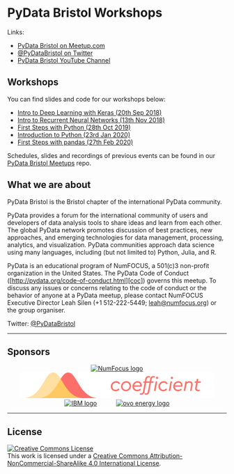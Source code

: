 # PyData Bristol Workshops

Links:
- [PyData Bristol on Meetup.com][meetup]
- [@PyDataBristol on Twitter][twitter]
- [PyData Bristol YouTube Channel][youtube]

## Workshops
You can find slides and code for our workshops below:
- [Intro to Deep Learning with Keras (20th Sep 2018)](./workshop_2018_09_20_keras)
- [Intro to Recurrent Neural Networks (13th Nov 2018)](./workshop_2018_11_13_rnn)
- [First Steps with Python (28th Oct 2019)](./workshop_2019_10_28_first_steps)
- [Introduction to Python (23rd Jan 2020)](./workshop_2020_01_23_intro_to_python)
- [First Steps with pandas (27th Feb 2020)](./workshop_2020_02_27_first_steps_with_pandas)


Schedules, slides and recordings of previous events can be found in our [PyData Bristol Meetups](https://github.com/pydatabristol/meetups) repo.

## What we are about

PyData Bristol is the Bristol chapter of the international PyData community.

PyData provides a forum for the international community of users and developers
of data analysis tools to share ideas and learn from each other. The global
PyData network promotes discussion of best practices, new approaches, and
emerging technologies for data management, processing, analytics, and
visualization. PyData communities approach data science using many languages,
including (but not limited to) Python, Julia, and R.

PyData is an educational program of NumFOCUS, a 501(c)3 non-profit organization
in the United States. The PyData Code of Conduct
([http://pydata.org/code-of-conduct.html][coc]) governs this meetup. To discuss
any issues or concerns relating to the code of conduct or the behavior of
anyone at a PyData meetup, please contact NumFOCUS Executive Director Leah
Silen (+1 512-222-5449; leah@numfocus.org) or the group organiser.

Twitter: [@PyDataBristol][twitter]

---

## Sponsors

<p align="center">
  <a href="https://www.numfocus.org/"><img alt='NumFocus logo' src="./images/numfocus_logo.png" hspace="20" height="100"/></a>
  <a href="https://coefficient.ai"><img alt='Coefficient logo' src="./images/coefficient.png" hspace="20" height="60"/></a>
  <a href="https://www.meetup.com/IBM-Code-Bristol/"><img alt='IBM logo' src="./images/IBM.jpg" hspace="20" height="100"/></a>
  <a href="https://www.ovoenergy.com/careers/vacancies"><img alt='ovo energy logo' src="./images/ovo_energy_logo.jpg" hspace="20" height="100"/></a>
</p>

---

## License

<a rel="license" href="http://creativecommons.org/licenses/by-nc-sa/4.0/"><img alt="Creative Commons License" style="border-width:0" src="https://i.creativecommons.org/l/by-nc-sa/4.0/88x31.png" /></a><br />This work is licensed under a <a rel="license" href="http://creativecommons.org/licenses/by-nc-sa/4.0/">Creative Commons Attribution-NonCommercial-ShareAlike 4.0 International License</a>.

[twitter]: https://twitter.com/PyDataBristol
[coc]: http://pydata.org/code-of-conduct.html
[meetup]: https://www.meetup.com/PyData-Bristol/
[youtube]: https://www.youtube.com/channel/UCLx854lMH98BpyVfi-bnQkw
